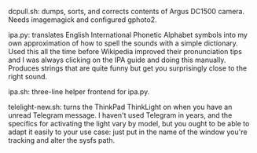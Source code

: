 dcpull.sh: dumps, sorts, and corrects contents of Argus DC1500 camera. Needs imagemagick and configured gphoto2.

ipa.py: translates English International Phonetic Alphabet symbols into my own approximation of how to spell the sounds with a simple dictionary. Used this all the time before Wikipedia improved their pronunciation tips and I was always clicking on the IPA guide and doing this manually. Produces strings that are quite funny but get you surprisingly close to the right sound.

ipa.sh: three-line helper frontend for ipa.py.

telelight-new.sh: turns the ThinkPad ThinkLight on when you have an unread Telegram message. I haven't used Telegram in years, and the specifics for activating the light vary by model, but you ought to be able to adapt it easily to your use case: just put in the name of the window you're tracking and alter the sysfs path.
